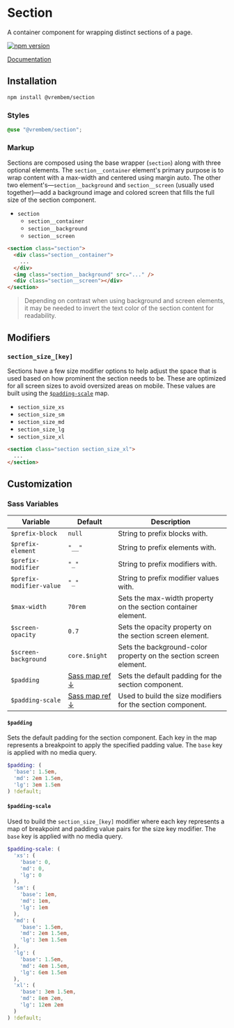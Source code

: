# Section

A container component for wrapping distinct sections of a page.

[![npm version](https://img.shields.io/npm/v/%40vrembem%2Fsection.svg)](https://www.npmjs.com/package/%40vrembem%2Fsection)

[Documentation](https://vrembem.com/packages/section)

## Installation

```sh
npm install @vrembem/section
```

### Styles

```scss
@use "@vrembem/section";
```

### Markup

Sections are composed using the base wrapper (`section`) along with three optional elements. The `section__container` element's primary purpose is to wrap content with a max-width and centered using margin auto. The other two element's—`section__background` and `section__screen` (usually used together)—add a background image and colored screen that fills the full size of the section component.

- `section`
  - `section__container`
  - `section__background`
  - `section__screen`

```html
<section class="section">
  <div class="section__container">
    ...
  </div>
  <img class="section__background" src="..." />
  <div class="section__screen"></div>
</section>
```

> Depending on contrast when using background and screen elements, it may be needed to invert the text color of the section content for readability.

## Modifiers

### `section_size_[key]`

Sections have a few size modifier options to help adjust the space that is used based on how prominent the section needs to be. These are optimized for all screen sizes to avoid oversized areas on mobile. These values are built using the [`$padding-scale`](#padding-scale) map.

* `section_size_xs`
* `section_size_sm`
* `section_size_md`
* `section_size_lg`
* `section_size_xl`

```html
<section class="section section_size_xl">
  ...
</section>
```

## Customization

### Sass Variables

| Variable                 | Default                               | Description                                                       |
| ------------------------ | ------------------------------------- | ----------------------------------------------------------------- |
| `$prefix-block`          | `null`                                | String to prefix blocks with.                                     |
| `$prefix-element`        | `"__"`                                | String to prefix elements with.                                   |
| `$prefix-modifier`       | `"_"`                                 | String to prefix modifiers with.                                  |
| `$prefix-modifier-value` | `"_"`                                 | String to prefix modifier values with.                            |
| `$max-width`             | `70rem`                               | Sets the max-width property on the section container element.     |
| `$screen-opacity`        | `0.7`                                 | Sets the opacity property on the section screen element.          |
| `$screen-background`     | `core.$night`                         | Sets the background-color property on the section screen element. |
| `$padding`               | [Sass map ref &darr;](#padding)       | Sets the default padding for the section component.               |
| `$padding-scale`         | [Sass map ref &darr;](#padding-scale) | Used to build the size modifiers for the section component.       |

#### `$padding`

Sets the default padding for the section component. Each key in the map represents a breakpoint to apply the specified padding value. The `base` key is applied with no media query.

```scss
$padding: (
  'base': 1.5em,
  'md': 2em 1.5em,
  'lg': 3em 1.5em
) !default;
```

#### `$padding-scale`

Used to build the `section_size_[key]` modifier where each key represents a map of breakpoint and padding value pairs for the size key modifier. The `base` key is applied with no media query.

```scss
$padding-scale: (
  'xs': (
    'base': 0,
    'md': 0,
    'lg': 0
  ),
  'sm': (
    'base': 1em,
    'md': 1em,
    'lg': 1em
  ),
  'md': (
    'base': 1.5em,
    'md': 2em 1.5em,
    'lg': 3em 1.5em
  ),
  'lg': (
    'base': 1.5em,
    'md': 4em 1.5em,
    'lg': 6em 1.5em
  ),
  'xl': (
    'base': 3em 1.5em,
    'md': 8em 2em,
    'lg': 12em 2em
  )
) !default;
```
